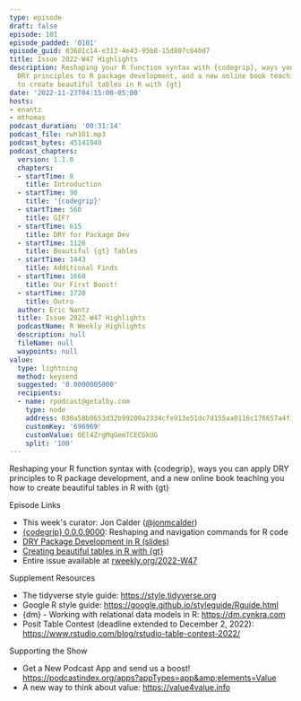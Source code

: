 ```yaml
---
type: episode
draft: false
episode: 101
episode_padded: '0101'
episode_guid: 03681c14-e313-4e43-95b8-15d807c640d7
title: Issue 2022-W47 Highlights
description: Reshaping your R function syntax with {codegrip}, ways you can apply
  DRY principles to R package development, and a new online book teaching you how
  to create beautiful tables in R with {gt}
date: '2022-11-23T04:15:00-05:00'
hosts:
- enantz
- mthomas
podcast_duration: '00:31:14'
podcast_file: rwh101.mp3
podcast_bytes: 45141948
podcast_chapters:
  version: 1.1.0
  chapters:
  - startTime: 0
    title: Introduction
  - startTime: 90
    title: '{codegrip}'
  - startTime: 560
    title: GIF?
  - startTime: 615
    title: DRY for Package Dev
  - startTime: 1126
    title: Beautiful {gt} Tables
  - startTime: 1443
    title: Additional Finds
  - startTime: 1660
    title: Our First Boost!
  - startTime: 1720
    title: Outro
  author: Eric Nantz
  title: Issue 2022-W47 Highlights
  podcastName: R Weekly Highlights
  description: null
  fileName: null
  waypoints: null
value:
  type: lightning
  method: keysend
  suggested: '0.0000005000'
  recipients:
  - name: rpodcast@getalby.com
    type: node
    address: 030a58b8653d32b99200a2334cfe913e51dc7d155aa0116c176657a4f1722677a3
    customKey: '696969'
    customValue: 0El4ZrgMqGemTCECGkUG
    split: '100'
---
```

Reshaping your R function syntax with {codegrip}, ways you can apply DRY principles to R package development, and a new online book teaching you how to create beautiful tables in R with {gt}

Episode Links

-   This week's curator: Jon Calder (<a href="https://twitter.com/jonmcalder" rel="nofollow">@jonmcalder</a>)
-   <a href="https://github.com/lionel-/codegrip" rel="nofollow">{codegrip} 0.0.0.9000</a>: Reshaping and navigation commands for R code
-   <a href="https://indrajeetpatil.github.io/dry-r-package-development/#/dry-package-development-in-r" rel="nofollow">DRY Package Development in R (slides)</a>
-   <a href="https://gt.albert-rapp.de/" rel="nofollow">Creating beautiful tables in R with {gt}</a>
-   Entire issue available at <a href="https://rweekly.org/2022-W47.html" rel="nofollow">rweekly.org/2022-W47</a>

Supplement Resources

-   The tidyverse style guide: <a href="https://style.tidyverse.org" rel="nofollow">https://style.tidyverse.org</a>
-   Google R style guide: <a href="https://google.github.io/styleguide/Rguide.html" rel="nofollow">https://google.github.io/styleguide/Rguide.html</a>
-   {dm} - Working with relational data models in R: <a href="https://dm.cynkra.com" rel="nofollow">https://dm.cynkra.com</a>
-   Posit Table Contest (deadline extended to December 2, 2022): <a href="https://www.rstudio.com/blog/rstudio-table-contest-2022/" rel="nofollow">https://www.rstudio.com/blog/rstudio-table-contest-2022/</a>

Supporting the Show

-   Get a New Podcast App and send us a boost! <a href="https://podcastindex.org/apps?appTypes=app&amp;elements=Value" rel="nofollow">https://podcastindex.org/apps?appTypes=app&amp;elements=Value</a>
-   A new way to think about value: <a href="https://value4value.info" rel="nofollow">https://value4value.info</a>
